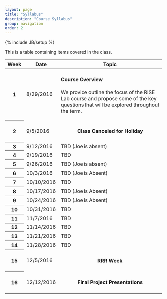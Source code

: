 ```yaml
---
layout: page
title: "Syllabus"
description: "Course Syllabus"
group: navigation
order: 2
---
```

{% include JB/setup %}

This is a table containing items covered in the class.



<table class="table table-striped">
   <colgroup> 
      <col class="col-md-1">
      <col class="col-md-2">
      <col class="col-md-9">
   </colgroup>
<thead>
   <tr>
      <th> Week </th>
      <th> Date </th>
      <th> Topic </th>
   </tr>
</thead>
<tbody>
   <tr id="8/29/2016">
      <th> 1 </th>
      <td>  8/29/2016 </td>
      <td> 
         <h4> Course Overview </h4>
         <p>We provide outline the focus of the RISE Lab course and propose some of the key questions that will be explored throughout the term. </p>
      </td>
   </tr>
   <tr id="9/5/2016">
      <th> 2 </th>
      <td>  9/5/2016 </td>
      <td> 
         <center><h4> Class Canceled for Holiday </h4></center>
      </td>
   </tr>
   <tr id="9/12/2016">
      <th> 3 </th>
      <td>  9/12/2016 </td>
      <td> 
      TBD (Joe is absent)
      </td>
   </tr>
   <tr id="9/19/2016">
      <th> 4 </th>
      <td> 9/19/2016 </td>
      <td> 
      TBD
      </td>
   </tr>
   <tr id="9/26/2016">
      <th> 5 </th>
      <td> 9/26/2016 </td>
      <td> 
      TBD (Joe is absent)
      </td>
   </tr>
   <tr id="10/3/2016">
      <th> 6 </th>
      <td> 10/3/2016 </td>
      <td> 
      TBD (Joe is Absent)
      </td>
   </tr>
   <tr id="10/10/2016">
      <th> 7 </th>
      <td> 10/10/2016 </td>
      <td> 
      TBD 
      </td>
   </tr>
   <tr id="10/17/2016">
      <th> 8 </th>
      <td> 10/17/2016 </td>
      <td> 
      TBD (Joe is Absent)
      </td>
   </tr>
   <tr id="10/24/2016">
      <th> 9 </th>
      <td> 10/24/2016 </td>
      <td> 
      TBD (Joe is Absent)
      </td>
   </tr>
   <tr id="10/31/2016">
      <th> 10 </th>
      <td> 10/31/2016 </td>
      <td> 
      TBD 
      </td>
   </tr>
   <tr id="11/7/2016">
      <th> 11 </th>
      <td> 11/7/2016 </td>
      <td> 
      TBD 
      </td>
   </tr>
   <tr id="11/14/2016">
      <th> 12 </th>
      <td> 11/14/2016 </td>
      <td> 
      TBD 
      </td>
   </tr>
   <tr id="11/21/2016">
      <th> 13 </th>
      <td> 11/21/2016 </td>
      <td> 
      TBD 
      </td>
   </tr>
   <tr id="11/28/2016">
      <th> 14 </th>
      <td> 11/28/2016 </td>
      <td> 
      TBD 
      </td>
   </tr>
   <tr id="12/5/2016">
      <th> 15 </th>
      <td> 12/5/2016 </td>
      <td> 
         <center><h4> RRR Week </h4></center>
      </td>
   </tr>
   <tr id="12/5/2016">
      <th> 16 </th>
      <td>  12/12/2016 </td>
      <td> 
         <center><h4> Final Project Presentations </h4></center>
      </td>
   </tr>
</tbody>
</table>


<!-- 

A little script to highlight the week that is next 

-->
<script type="text/javascript">
var current_date = new Date();
var rows = document.getElementsByTagName("tr");
var finished =  false;
var i = 1;
while (!finished) {
   var r = rows[i];
   var d = new Date(r.id);
   if (current_date < d) {
      finished = true;
      var children = r.childNodes
      children[1].style.background = "red"
   } else {
      i++;
   }
}
</script>

